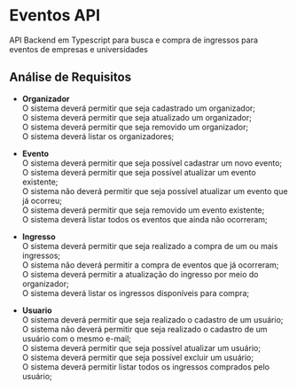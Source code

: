 # Eventos API
API Backend em Typescript para busca e compra de ingressos para eventos de empresas e universidades

## Análise de Requisitos
- **Organizador**  
O sistema deverá permitir que seja cadastrado um organizador;  
O sistema deverá permitir que seja atualizado um organizador;  
O sistema deverá permitir que seja removido um organizador;  
O sistema deverá listar os organizadores;  

- **Evento**  
O sistema deverá permitir que seja possível cadastrar um novo evento;  
O sistema deverá permitir que seja possível atualizar um evento existente;  
O sistema não deverá permitir que seja possível atualizar um evento que já ocorreu;  
O sistema deverá permitir que seja removido um evento existente;  
O sistema deverá listar todos os eventos que ainda não ocorreram;  

- **Ingresso**  
O sistema deverá permitir que seja realizado a compra de um ou mais ingressos;  
O sistema não deverá permitir a compra de eventos que já ocorreram;  
O sistema deverá permitir a atualização do ingresso por meio do organizador;  
O sistema deverá listar os ingressos disponíveis para compra;  

- **Usuario**  
O sistema deverá permitir que seja realizado o cadastro de um usuário;  
O sistema não deverá permitir que seja realizado o cadastro de um usuário com o mesmo e-mail;  
O sistema deverá permitir que seja possível atualizar um usuário;  
O sistema deverá permitir que seja possível excluir um usuário;  
O sistema deverá permitir listar todos os ingressos comprados pelo usuário;  
